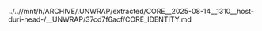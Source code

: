 ../..//mnt/h/ARCHIVE/.UNWRAP/extracted/CORE__2025-08-14__1310__host-duri-head-/__UNWRAP/37cd7f6acf/CORE_IDENTITY.md
